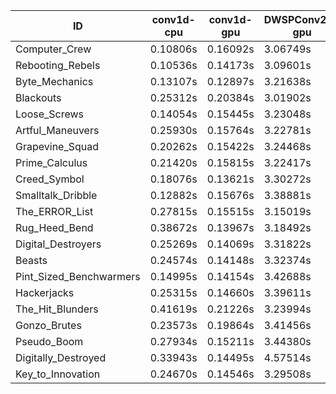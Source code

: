 |ID|conv1d-cpu|conv1d-gpu|DWSPConv2D-gpu|gemm-gpu|avg|
|-|-|-|-|-|-|
|Computer_Crew|0.10806s|0.16092s|3.06749s|1.91713s|1.31340s|
|Rebooting_Rebels|0.10536s|0.14173s|3.09601s|1.94843s|1.32288s|
|Byte_Mechanics|0.13107s|0.12897s|3.21638s|1.93767s|1.35352s|
|Blackouts|0.25312s|0.20384s|3.01902s|2.02324s|1.37480s|
|Loose_Screws|0.14054s|0.15445s|3.23048s|1.98321s|1.37717s|
|Artful_Maneuvers|0.25930s|0.15764s|3.22781s|1.89201s|1.38419s|
|Grapevine_Squad|0.20262s|0.15422s|3.24468s|1.93572s|1.38431s|
|Prime_Calculus|0.21420s|0.15815s|3.22417s|1.95085s|1.38684s|
|Creed_Symbol|0.18076s|0.13621s|3.30272s|1.93109s|1.38769s|
|Smalltalk_Dribble|0.12882s|0.15676s|3.38881s|1.97953s|1.41348s|
|The_ERROR_List|0.27815s|0.15515s|3.15019s|2.09402s|1.41938s|
|Rug_Heed_Bend|0.38672s|0.13967s|3.18492s|2.03493s|1.43656s|
|Digital_Destroyers|0.25269s|0.14069s|3.31822s|2.05881s|1.44260s|
|Beasts|0.24574s|0.14148s|3.32374s|2.09231s|1.45082s|
|Pint_Sized_Benchwarmers|0.14995s|0.14154s|3.42688s|2.17383s|1.47305s|
|Hackerjacks|0.25315s|0.14660s|3.39611s|2.11936s|1.47880s|
|The_Hit_Blunders|0.41619s|0.21226s|3.23994s|2.05895s|1.48183s|
|Gonzo_Brutes|0.23573s|0.19864s|3.41456s|2.09455s|1.48587s|
|Pseudo_Boom|0.27934s|0.15211s|3.44380s|2.21158s|1.52171s|
|Digitally_Destroyed|0.33943s|0.14495s|4.57514s|2.66658s|1.93153s|
|Key_to_Innovation|0.24670s|0.14546s|3.29508s|infs|infs|
